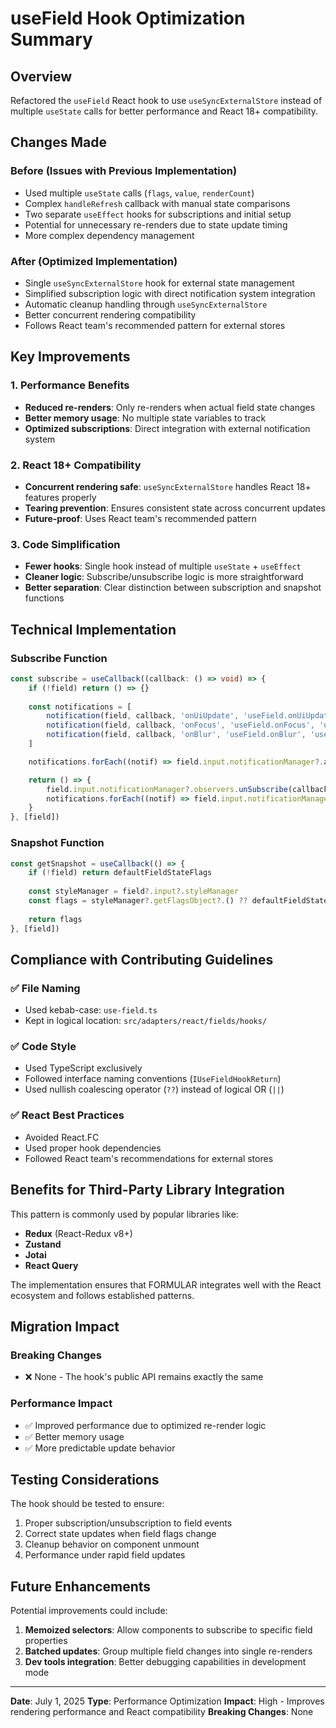 # useField Hook Optimization Summary

## Overview
Refactored the `useField` React hook to use `useSyncExternalStore` instead of multiple `useState` calls for better performance and React 18+ compatibility.

## Changes Made

### Before (Issues with Previous Implementation)
- Used multiple `useState` calls (`flags`, `value`, `renderCount`)
- Complex `handleRefresh` callback with manual state comparisons
- Two separate `useEffect` hooks for subscriptions and initial setup
- Potential for unnecessary re-renders due to state update timing
- More complex dependency management

### After (Optimized Implementation)
- Single `useSyncExternalStore` hook for external state management
- Simplified subscription logic with direct notification system integration
- Automatic cleanup handling through `useSyncExternalStore`
- Better concurrent rendering compatibility
- Follows React team's recommended pattern for external stores

## Key Improvements

### 1. Performance Benefits
- **Reduced re-renders**: Only re-renders when actual field state changes
- **Better memory usage**: No multiple state variables to track
- **Optimized subscriptions**: Direct integration with external notification system

### 2. React 18+ Compatibility
- **Concurrent rendering safe**: `useSyncExternalStore` handles React 18+ features properly
- **Tearing prevention**: Ensures consistent state across concurrent updates
- **Future-proof**: Uses React team's recommended pattern

### 3. Code Simplification
- **Fewer hooks**: Single hook instead of multiple `useState` + `useEffect`
- **Cleaner logic**: Subscribe/unsubscribe logic is more straightforward
- **Better separation**: Clear distinction between subscription and snapshot functions

## Technical Implementation

### Subscribe Function
```typescript
const subscribe = useCallback((callback: () => void) => {
    if (!field) return () => {}
    
    const notifications = [
        notification(field, callback, 'onUiUpdate', 'useField.onUiUpdate', 'useField'),
        notification(field, callback, 'onFocus', 'useField.onFocus', 'useField'),
        notification(field, callback, 'onBlur', 'useField.onBlur', 'useField')
    ]

    notifications.forEach((notif) => field.input.notificationManager?.accept(notif))

    return () => {
        field.input.notificationManager?.observers.unSubscribe(callback)
        notifications.forEach((notif) => field.input.notificationManager?.dismiss(notif))
    }
}, [field])
```

### Snapshot Function
```typescript
const getSnapshot = useCallback(() => {
    if (!field) return defaultFieldStateFlags
    
    const styleManager = field?.input?.styleManager
    const flags = styleManager?.getFlagsObject?.() ?? defaultFieldStateFlags
    
    return flags
}, [field])
```

## Compliance with Contributing Guidelines

### ✅ File Naming
- Used kebab-case: `use-field.ts`
- Kept in logical location: `src/adapters/react/fields/hooks/`

### ✅ Code Style
- Used TypeScript exclusively
- Followed interface naming conventions (`IUseFieldHookReturn`)
- Used nullish coalescing operator (`??`) instead of logical OR (`||`)

### ✅ React Best Practices
- Avoided React.FC
- Used proper hook dependencies
- Followed React team's recommendations for external stores

## Benefits for Third-Party Library Integration

This pattern is commonly used by popular libraries like:
- **Redux** (React-Redux v8+)
- **Zustand**
- **Jotai**
- **React Query**

The implementation ensures that FORMULAR integrates well with the React ecosystem and follows established patterns.

## Migration Impact

### Breaking Changes
- ❌ None - The hook's public API remains exactly the same

### Performance Impact
- ✅ Improved performance due to optimized re-render logic
- ✅ Better memory usage
- ✅ More predictable update behavior

## Testing Considerations

The hook should be tested to ensure:
1. Proper subscription/unsubscription to field events
2. Correct state updates when field flags change
3. Cleanup behavior on component unmount
4. Performance under rapid field updates

## Future Enhancements

Potential improvements could include:
1. **Memoized selectors**: Allow components to subscribe to specific field properties
2. **Batched updates**: Group multiple field changes into single re-renders
3. **Dev tools integration**: Better debugging capabilities in development mode

---

**Date**: July 1, 2025
**Type**: Performance Optimization
**Impact**: High - Improves rendering performance and React compatibility
**Breaking Changes**: None
